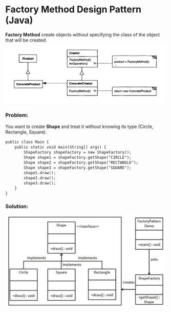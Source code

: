 # Factory Method Design Pattern (Java)
**Factory Method** create objects without specifying the class of the object that will be created.
![](https://github.com/shamy1st/design-pattern-factory/blob/main/uml.png)

### Problem:
You want to create **Shape** and treat it without knowing its type (Circle, Rectangle, Square).

    public class Main {
        public static void main(String[] args) {
            ShapeFactory shapeFactory = new ShapeFactory();
            Shape shape1 = shapeFactory.getShape("CIRCLE");
            Shape shape2 = shapeFactory.getShape("RECTANGLE");
            Shape shape3 = shapeFactory.getShape("SQUARE");
            shape1.draw();
            shape2.draw();
            shape3.draw();
        }
    }
### Solution:
![](https://github.com/shamy1st/design-pattern-factory/blob/main/uml-solution.png)
